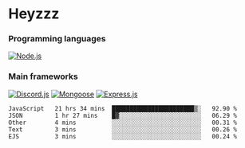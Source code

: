 # Heyzzz  

### Programming languages  

[![Node.js](https://img.shields.io/badge/-Node.js-262626?style=for-the-badge)](https://nodejs.org/ru)

### Main frameworks

[![Discord.js](https://img.shields.io/badge/-Discord.js-262626?style=for-the-badge)](https://www.npmjs.com/package/discord.js) [![Mongoose](https://img.shields.io/badge/-Mongoose-262626?style=for-the-badge)](https://www.npmjs.com/package/mongoose) [![Express.js](https://img.shields.io/badge/-Express.js-262626?style=for-the-badge)](https://www.npmjs.com/package/express)
<!--START_SECTION:waka-->
```text
JavaScript   21 hrs 34 mins  ███████████████████████▒░   92.90 % 
JSON         1 hr 27 mins    █▓░░░░░░░░░░░░░░░░░░░░░░░   06.29 % 
Other        4 mins          ░░░░░░░░░░░░░░░░░░░░░░░░░   00.31 % 
Text         3 mins          ░░░░░░░░░░░░░░░░░░░░░░░░░   00.26 % 
EJS          3 mins          ░░░░░░░░░░░░░░░░░░░░░░░░░   00.24 % 
```
<!--END_SECTION:waka-->
